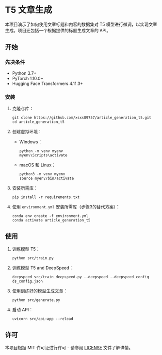 # T5 文章生成

本项目演示了如何使用文章标题和内容的数据集对 T5 模型进行微调，以实现文章生成。项目还包括一个根据提供的标题生成文章的 API。

## 开始

### 先决条件

- Python 3.7+
- PyTorch 1.10.0+
- Hugging Face Transformers 4.11.3+


### 安装

1. 克隆仓库：

   ```
   git clone https://github.com/xsxs89757/article_generation_t5.git
   cd article_generation_t5
   ```

2. 创建虚拟环境：

   - Windows：
   
     ```
     python -m venv myenv
     myenv\Scripts\activate
     ```

   - macOS 和 Linux：
   
     ```
     python3 -m venv myenv
     source myenv/bin/activate
     ```

3. 安装所需库：

   ```
   pip install -r requirements.txt
   ```

4. 使用 `environment.yml` 安装所需库（步骤3的替代方案）：

   ```
   conda env create -f environment.yml
   conda activate article_generation_t5
   ```

## 使用

1. 训练模型 T5：

   ```
   python src/train.py
   ```
2. 训练模型 T5 and DeepSpeed：

   ```
   deepspeed src/train_deepspeed.py --deepspeed --deepspeed_config ds_config.json
   ```

3. 使用训练好的模型生成文章：

   ```
   python src/generate.py
   ``` 

4. 启动 API：

   ```
   uvicorn src/api:app --reload
   ```

## 许可

本项目根据 MIT 许可证进行许可 - 请参阅 [LICENSE](LICENSE) 文件了解详情。